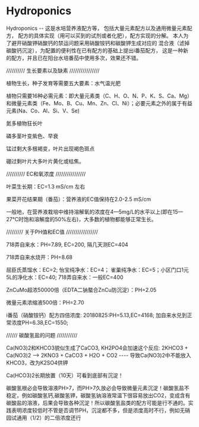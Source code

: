 # Hydroponics

Hydroponics --
    这是水培营养液配方等， 包括大量元素配方以及通用微量元素配方，
配方的具体实现（用可以买到的试剂或者化肥），配方实现的分解。
本人为了避开硝酸钾硝酸钙的禁运问题采用硝酸铵钙和碳酸钾生成对应的
混合液（滤掉碳酸钙沉淀），为配置的便利性在已有配方的基础上提出i番茄配方，
这是一种新的配方，并且已在阳台水培番茄中使用多次，效果还不错。


//////////  生长要素以及缺素 ////////////////

植物生长，种子发育等需要五大要素：水气温光肥

植物只需要16种必需元素：即大量元素类（C、H、O、N、P、K、S、Ca、Mg）和微量元素类（Fe、Mo、B、Cu、Mn、Zn、Cl、Ni）；必要元素之外的属于有益元素(Na、Co、Al、Si、V、Se)

氮多植物狂长叶

磷多茎叶变紫色、早衰

锰过剩大多根褐变，叶片出现褐色斑点

硼过剩叶片大多叶片黄化或枯焦。

////////// EC和氧浓度 ////////////////

叶菜生长期：EC=1.3 mS/cm 左右

果菜开花结果期（番茄）：营养液的EC值保持在2.0-2.5 mS/cm

一般地，在营养液栽培中维持溶解氧的浓度在4—5mg/L的水平以上(即在15—27℃时饱和溶解度的50%左右)，大多数的植物都能够正常生长。

///////// 关于PH值和EC值 /////////////////

718弄自来水：PH=7.89, EC=200, 隔几天测EC=404

718弄自来水烧开：PH=8.68

屈臣氏蒸馏水：EC=2; 怡宝纯净水：EC=4； 雀巢纯净水：EC=5；小区门口1元5L的净化水：EC=40; 718弄自来水：一般EC=400

ZnCuMo超浓50000倍（EDTA二钠螯合ZnCu防沉淀）：PH=2.05

微量元素浓缩液500倍：PH=2.70

i番茄（硝酸铵钙）配方四倍浓度: 20180825:PH=5.13,EC=4168; 加自来水兑到正常浓度PH=6.38,EC=1550;

////// 碳酸氢盐的问题 ///////////

Ca(NO3)2和KHCO3貌似生成了CaCO3, KH2PO4会加速这个反应: 2KHCO3 + Ca(NO3)2 --> 2KNO3 + CaCO3 + H2O + CO2  ---- 导致Ca(NO3)2中不能放入KHCO3，改为K2SO4供钾

Ca(HCO3)2长期放置（10天）可看到底部有沉淀！

碳酸氢根必会导致溶液PH>7，而PH>7久放必会导致微量元素沉淀！碳酸氢盐不稳定，例如碳酸氢钙,碳酸氢钾，碳酸氢钠溶液常温下很容易放出CO2，变成含有碳酸盐的溶液，后果会导致各种沉淀！所以碳酸氢盐类的配方可能是行不通的。实践表明浓度较低时不管是否调节PH，沉淀都不多，但是浓度高时不行，例如无硝园试通用（1/2）的二倍浓度还行

